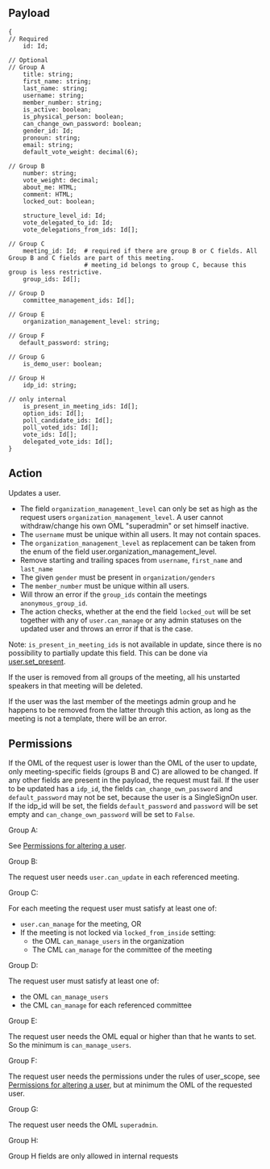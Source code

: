 ## Payload
```
{
// Required
    id: Id;

// Optional
// Group A
    title: string;
    first_name: string;
    last_name: string;
    username: string;
    member_number: string;
    is_active: boolean;
    is_physical_person: boolean;
    can_change_own_password: boolean;
    gender_id: Id;
    pronoun: string;
    email: string;
    default_vote_weight: decimal(6);

// Group B
    number: string;
    vote_weight: decimal;
    about_me: HTML;
    comment: HTML;
    locked_out: boolean;

    structure_level_id: Id;
    vote_delegated_to_id: Id;
    vote_delegations_from_ids: Id[];

// Group C
    meeting_id: Id;  # required if there are group B or C fields. All Group B and C fields are part of this meeting.
                     # meeting_id belongs to group C, because this group is less restrictive.
    group_ids: Id[];

// Group D
    committee_management_ids: Id[];

// Group E
    organization_management_level: string;

// Group F
   default_password: string;

// Group G
    is_demo_user: boolean;

// Group H
    idp_id: string;

// only internal
    is_present_in_meeting_ids: Id[];
    option_ids: Id[];
    poll_candidate_ids: Id[];
    poll_voted_ids: Id[];
    vote_ids: Id[];
    delegated_vote_ids: Id[];
}
```

## Action
Updates a user.
* The field `organization_management_level` can only be set as high as the request users `organization_management_level`. A user cannot withdraw/change his own OML "superadmin" or set himself inactive.
* The `username` must be unique within all users. It may not contain spaces.
* The `organization_management_level` as replacement can be taken from the enum of the field user.organization_management_level.
* Remove starting and trailing spaces from `username`, `first_name` and `last_name`
* The given `gender` must be present in `organization/genders`
* The `member_number` must be unique within all users.
* Will throw an error if the `group_ids` contain the meetings `anonymous_group_id`.
* The action checks, whether at the end the field `locked_out` will be set together with any of `user.can_manage` or any admin statuses on the updated user and throws an error if that is the case.

Note: `is_present_in_meeting_ids` is not available in update, since there is no possibility to partially update this field. This can be done via [user.set_present](user.set_present.md).

If the user is removed from all groups of the meeting, all his unstarted speakers in that meeting will be deleted.

If the user was the last member of the meetings admin group and he happens to be removed from the latter through this action, as long as the meeting is not a template, there will be an error.

## Permissions
If the OML of the request user is lower than the OML of the user to update, only meeting-specific fields (groups B and C) are allowed to be changed. If any other fields are present in the payload, the request must fail.
If the user to be updated has a `idp_id`, the fields `can_change_own_password` and
`default_password` may not be set, because the user is a SingleSignOn user. If the idp_id will be set, the fields `default_password` and `password` will be set empty and `can_change_own_password` will be set to `False`.

Group A:

See [Permissions for altering a user](https://github.com/OpenSlides/OpenSlides/wiki/Users#Permissions-for-altering-a-user).

Group B:

The request user needs `user.can_update` in each referenced meeting.

Group C:

For each meeting the request user must satisfy at least one of:
- `user.can_manage` for the meeting, OR
- If the meeting is not locked via `locked_from_inside` setting:
  * the OML `can_manage_users` in the organization
  * The CML `can_manage` for the committee of the meeting

Group D:

The request user must satisfy at least one of:
- the OML `can_manage_users`
- the CML `can_manage` for each referenced committee

Group E:

The request user needs the OML equal or higher than that he wants to set. So the minimum is `can_manage_users`.

Group F:

The request user needs the permissions under the rules of user_scope, see [Permissions for altering a user](https://github.com/OpenSlides/OpenSlides/wiki/Users#Permissions-for-altering-a-user), but at minimum the OML of the requested user.

Group G:

The request user needs the OML `superadmin`.

Group H:

Group H fields are only allowed in internal requests